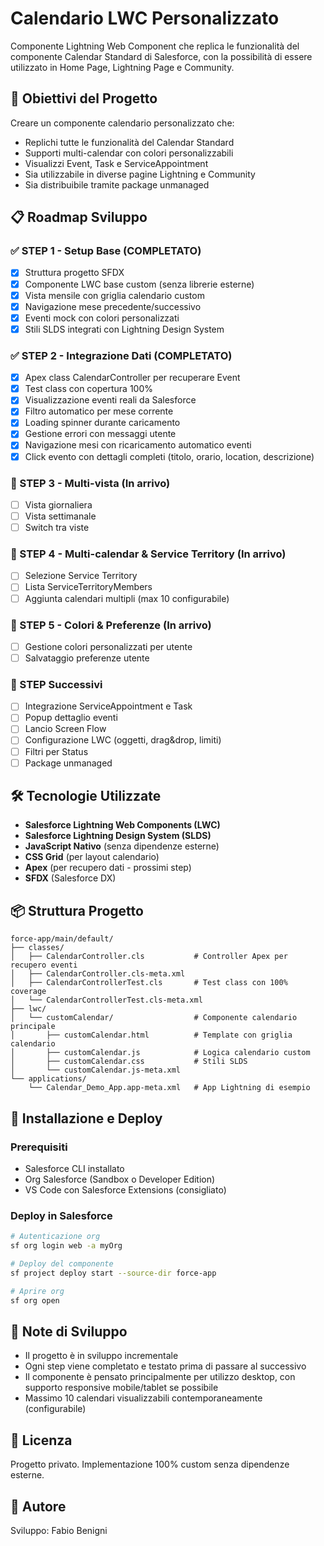 # Calendario LWC Personalizzato

Componente Lightning Web Component che replica le funzionalità del componente Calendar Standard di Salesforce, con la possibilità di essere utilizzato in Home Page, Lightning Page e Community.

## 🎯 Obiettivi del Progetto

Creare un componente calendario personalizzato che:
- Replichi tutte le funzionalità del Calendar Standard
- Supporti multi-calendar con colori personalizzabili
- Visualizzi Event, Task e ServiceAppointment
- Sia utilizzabile in diverse pagine Lightning e Community
- Sia distribuibile tramite package unmanaged

## 📋 Roadmap Sviluppo

### ✅ STEP 1 - Setup Base (COMPLETATO)
- [x] Struttura progetto SFDX
- [x] Componente LWC base custom (senza librerie esterne)
- [x] Vista mensile con griglia calendario custom
- [x] Navigazione mese precedente/successivo
- [x] Eventi mock con colori personalizzati
- [x] Stili SLDS integrati con Lightning Design System

### ✅ STEP 2 - Integrazione Dati (COMPLETATO)
- [x] Apex class CalendarController per recuperare Event
- [x] Test class con copertura 100%
- [x] Visualizzazione eventi reali da Salesforce
- [x] Filtro automatico per mese corrente
- [x] Loading spinner durante caricamento
- [x] Gestione errori con messaggi utente
- [x] Navigazione mesi con ricaricamento automatico eventi
- [x] Click evento con dettagli completi (titolo, orario, location, descrizione)

### 📅 STEP 3 - Multi-vista (In arrivo)
- [ ] Vista giornaliera
- [ ] Vista settimanale
- [ ] Switch tra viste

### 👥 STEP 4 - Multi-calendar & Service Territory (In arrivo)
- [ ] Selezione Service Territory
- [ ] Lista ServiceTerritoryMembers
- [ ] Aggiunta calendari multipli (max 10 configurabile)

### 🎨 STEP 5 - Colori & Preferenze (In arrivo)
- [ ] Gestione colori personalizzati per utente
- [ ] Salvataggio preferenze utente

### 🚀 STEP Successivi
- [ ] Integrazione ServiceAppointment e Task
- [ ] Popup dettaglio eventi
- [ ] Lancio Screen Flow
- [ ] Configurazione LWC (oggetti, drag&drop, limiti)
- [ ] Filtri per Status
- [ ] Package unmanaged

## 🛠️ Tecnologie Utilizzate

- **Salesforce Lightning Web Components (LWC)**
- **Salesforce Lightning Design System (SLDS)**
- **JavaScript Nativo** (senza dipendenze esterne)
- **CSS Grid** (per layout calendario)
- **Apex** (per recupero dati - prossimi step)
- **SFDX** (Salesforce DX)

## 📦 Struttura Progetto

```
force-app/main/default/
├── classes/
│   ├── CalendarController.cls           # Controller Apex per recupero eventi
│   ├── CalendarController.cls-meta.xml
│   ├── CalendarControllerTest.cls       # Test class con 100% coverage
│   └── CalendarControllerTest.cls-meta.xml
├── lwc/
│   └── customCalendar/                  # Componente calendario principale
│       ├── customCalendar.html          # Template con griglia calendario
│       ├── customCalendar.js            # Logica calendario custom
│       ├── customCalendar.css           # Stili SLDS
│       └── customCalendar.js-meta.xml
└── applications/
    └── Calendar_Demo_App.app-meta.xml   # App Lightning di esempio
```

## 🚀 Installazione e Deploy

### Prerequisiti
- Salesforce CLI installato
- Org Salesforce (Sandbox o Developer Edition)
- VS Code con Salesforce Extensions (consigliato)

### Deploy in Salesforce

```bash
# Autenticazione org
sf org login web -a myOrg

# Deploy del componente
sf project deploy start --source-dir force-app

# Aprire org
sf org open
```

## 📝 Note di Sviluppo

- Il progetto è in sviluppo incrementale
- Ogni step viene completato e testato prima di passare al successivo
- Il componente è pensato principalmente per utilizzo desktop, con supporto responsive mobile/tablet se possibile
- Massimo 10 calendari visualizzabili contemporaneamente (configurabile)

## 📄 Licenza

Progetto privato. Implementazione 100% custom senza dipendenze esterne.

## 👤 Autore

Sviluppo: Fabio Benigni
